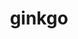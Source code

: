 ---
title: "ginkgo"
layout: cache
categories: [package, develop-2023-12-10]
meta: {"versions": ["1.7.0"], "compilers": ["cce@=15.0.1", "gcc@=10.3.0", "gcc@=11.4.0", "gcc@=9.4.0", "oneapi@=2023.2.0"], "oss": ["rhel8", "sle_hpc15", "ubuntu20.04"], "platforms": ["linux"], "targets": ["neoverse_v1", "ppc64le", "x86_64_v3", "x86_64_v4", "zen4"], "stacks": ["e4s", "e4s-cray-rhel", "e4s-cray-sles", "e4s-neoverse_v1", "e4s-oneapi", "e4s-power", "e4s-rocm-external", "root"], "num_specs": 17, "num_specs_by_stack": {"e4s-cray-rhel": 1, "root": 17, "e4s-cray-sles": 1, "e4s-neoverse_v1": 4, "e4s-power": 2, "e4s": 5, "e4s-rocm-external": 2, "e4s-oneapi": 2}}
spec_details: [{"hash": "fsgs6nisjzpeyxkjvhjj5egeqogatvfj", "compiler": "cce@=15.0.1", "versions": ["1.7.0"], "os": "rhel8", "platform": "linux", "target": "zen4", "variants": ["build_system=cmake", "build_type=Release", "~cuda", "~develtools", "~full_optimizations", "generator=make", "~hwloc", "~ipo", "+mpi", "+openmp", "~rocm", "+shared", "~sycl"], "stacks": ["e4s-cray-rhel", "root"], "size": "-", "tarball": "https://binaries.spack.io/releases/develop-2023-12-10/build_cache/linux-rhel8-zen4/cce-15.0.1/ginkgo-1.7.0/linux-rhel8-zen4-cce-15.0.1-ginkgo-1.7.0-fsgs6nisjzpeyxkjvhjj5egeqogatvfj.spack"}, {"hash": "ebv53x2lblr5acis43xggluzb7vmq27c", "compiler": "gcc@=10.3.0", "versions": ["1.7.0"], "os": "sle_hpc15", "platform": "linux", "target": "x86_64_v4", "variants": ["build_system=cmake", "build_type=Release", "~cuda", "~develtools", "~full_optimizations", "generator=make", "~hwloc", "~ipo", "+mpi", "+openmp", "~rocm", "+shared", "~sycl"], "stacks": ["root", "e4s-cray-sles"], "size": "-", "tarball": "https://binaries.spack.io/releases/develop-2023-12-10/build_cache/linux-sle_hpc15-x86_64_v4/gcc-10.3.0/ginkgo-1.7.0/linux-sle_hpc15-x86_64_v4-gcc-10.3.0-ginkgo-1.7.0-ebv53x2lblr5acis43xggluzb7vmq27c.spack"}, {"hash": "u2tp2xef4vizmye5zmmncledalaog2ov", "compiler": "gcc@=11.4.0", "versions": ["1.7.0"], "os": "ubuntu20.04", "platform": "linux", "target": "neoverse_v1", "variants": ["build_system=cmake", "build_type=Release", "+cuda", "cuda_arch=75", "~develtools", "~full_optimizations", "generator=make", "~hwloc", "~ipo", "+mpi", "+openmp", "~rocm", "+shared", "~sycl"], "stacks": ["e4s-neoverse_v1", "root"], "size": "-", "tarball": "https://binaries.spack.io/releases/develop-2023-12-10/build_cache/linux-ubuntu20.04-neoverse_v1/gcc-11.4.0/ginkgo-1.7.0/linux-ubuntu20.04-neoverse_v1-gcc-11.4.0-ginkgo-1.7.0-u2tp2xef4vizmye5zmmncledalaog2ov.spack"}, {"hash": "egybyftieqnya27l5kuqpylgzlknitlv", "compiler": "gcc@=11.4.0", "versions": ["1.7.0"], "os": "ubuntu20.04", "platform": "linux", "target": "neoverse_v1", "variants": ["build_system=cmake", "build_type=Release", "~cuda", "~develtools", "~full_optimizations", "generator=make", "~hwloc", "~ipo", "+mpi", "+openmp", "~rocm", "+shared", "~sycl"], "stacks": ["e4s-neoverse_v1", "root"], "size": "-", "tarball": "https://binaries.spack.io/releases/develop-2023-12-10/build_cache/linux-ubuntu20.04-neoverse_v1/gcc-11.4.0/ginkgo-1.7.0/linux-ubuntu20.04-neoverse_v1-gcc-11.4.0-ginkgo-1.7.0-egybyftieqnya27l5kuqpylgzlknitlv.spack"}, {"hash": "o4mz5dpgjngommlgwbifwm3wpoq4q5s5", "compiler": "gcc@=11.4.0", "versions": ["1.7.0"], "os": "ubuntu20.04", "platform": "linux", "target": "neoverse_v1", "variants": ["build_system=cmake", "build_type=Release", "+cuda", "cuda_arch=90", "~develtools", "~full_optimizations", "generator=make", "~hwloc", "~ipo", "+mpi", "+openmp", "~rocm", "+shared", "~sycl"], "stacks": ["e4s-neoverse_v1", "root"], "size": "-", "tarball": "https://binaries.spack.io/releases/develop-2023-12-10/build_cache/linux-ubuntu20.04-neoverse_v1/gcc-11.4.0/ginkgo-1.7.0/linux-ubuntu20.04-neoverse_v1-gcc-11.4.0-ginkgo-1.7.0-o4mz5dpgjngommlgwbifwm3wpoq4q5s5.spack"}, {"hash": "td2oun4maa2vvysjalhnofla5isfqzi3", "compiler": "gcc@=11.4.0", "versions": ["1.7.0"], "os": "ubuntu20.04", "platform": "linux", "target": "neoverse_v1", "variants": ["build_system=cmake", "build_type=Release", "+cuda", "cuda_arch=80", "~develtools", "~full_optimizations", "generator=make", "~hwloc", "~ipo", "+mpi", "+openmp", "~rocm", "+shared", "~sycl"], "stacks": ["e4s-neoverse_v1", "root"], "size": "-", "tarball": "https://binaries.spack.io/releases/develop-2023-12-10/build_cache/linux-ubuntu20.04-neoverse_v1/gcc-11.4.0/ginkgo-1.7.0/linux-ubuntu20.04-neoverse_v1-gcc-11.4.0-ginkgo-1.7.0-td2oun4maa2vvysjalhnofla5isfqzi3.spack"}, {"hash": "fo27dmqt4j62f3cc5vppozosx2n3od2v", "compiler": "gcc@=9.4.0", "versions": ["1.7.0"], "os": "ubuntu20.04", "platform": "linux", "target": "ppc64le", "variants": ["build_system=cmake", "build_type=Release", "+cuda", "cuda_arch=70", "~develtools", "~full_optimizations", "generator=make", "~hwloc", "~ipo", "+mpi", "+openmp", "~rocm", "+shared", "~sycl"], "stacks": ["root", "e4s-power"], "size": "-", "tarball": "https://binaries.spack.io/releases/develop-2023-12-10/build_cache/linux-ubuntu20.04-ppc64le/gcc-9.4.0/ginkgo-1.7.0/linux-ubuntu20.04-ppc64le-gcc-9.4.0-ginkgo-1.7.0-fo27dmqt4j62f3cc5vppozosx2n3od2v.spack"}, {"hash": "m3viyf4eqlbt7crkzssurcsjklxpmkqa", "compiler": "gcc@=9.4.0", "versions": ["1.7.0"], "os": "ubuntu20.04", "platform": "linux", "target": "ppc64le", "variants": ["build_system=cmake", "build_type=Release", "~cuda", "~develtools", "~full_optimizations", "generator=make", "~hwloc", "~ipo", "+mpi", "+openmp", "~rocm", "+shared", "~sycl"], "stacks": ["root", "e4s-power"], "size": "-", "tarball": "https://binaries.spack.io/releases/develop-2023-12-10/build_cache/linux-ubuntu20.04-ppc64le/gcc-9.4.0/ginkgo-1.7.0/linux-ubuntu20.04-ppc64le-gcc-9.4.0-ginkgo-1.7.0-m3viyf4eqlbt7crkzssurcsjklxpmkqa.spack"}, {"hash": "p7j2gb3oigu4uul7aqe4dvm37gn57xg6", "compiler": "gcc@=11.4.0", "versions": ["1.7.0"], "os": "ubuntu20.04", "platform": "linux", "target": "x86_64_v3", "variants": ["build_system=cmake", "build_type=Release", "~cuda", "~develtools", "~full_optimizations", "generator=make", "~hwloc", "~ipo", "+mpi", "+openmp", "~rocm", "+shared", "~sycl"], "stacks": ["root", "e4s"], "size": "-", "tarball": "https://binaries.spack.io/releases/develop-2023-12-10/build_cache/linux-ubuntu20.04-x86_64_v3/gcc-11.4.0/ginkgo-1.7.0/linux-ubuntu20.04-x86_64_v3-gcc-11.4.0-ginkgo-1.7.0-p7j2gb3oigu4uul7aqe4dvm37gn57xg6.spack"}, {"hash": "4ybtvavhquuwzdahav6oeeqdj4aoxnbd", "compiler": "gcc@=11.4.0", "versions": ["1.7.0"], "os": "ubuntu20.04", "platform": "linux", "target": "x86_64_v3", "variants": ["amdgpu_target=gfx90a", "build_system=cmake", "build_type=Release", "~cuda", "~develtools", "~full_optimizations", "generator=make", "~hwloc", "~ipo", "+mpi", "+openmp", "+rocm", "+shared", "~sycl"], "stacks": ["root", "e4s-rocm-external"], "size": "-", "tarball": "https://binaries.spack.io/releases/develop-2023-12-10/build_cache/linux-ubuntu20.04-x86_64_v3/gcc-11.4.0/ginkgo-1.7.0/linux-ubuntu20.04-x86_64_v3-gcc-11.4.0-ginkgo-1.7.0-4ybtvavhquuwzdahav6oeeqdj4aoxnbd.spack"}, {"hash": "iho6zhxcvovrvwi4joaagn4ute4wk5xm", "compiler": "gcc@=11.4.0", "versions": ["1.7.0"], "os": "ubuntu20.04", "platform": "linux", "target": "x86_64_v3", "variants": ["build_system=cmake", "build_type=Release", "+cuda", "cuda_arch=90", "~develtools", "~full_optimizations", "generator=make", "~hwloc", "~ipo", "+mpi", "+openmp", "~rocm", "+shared", "~sycl"], "stacks": ["root", "e4s"], "size": "-", "tarball": "https://binaries.spack.io/releases/develop-2023-12-10/build_cache/linux-ubuntu20.04-x86_64_v3/gcc-11.4.0/ginkgo-1.7.0/linux-ubuntu20.04-x86_64_v3-gcc-11.4.0-ginkgo-1.7.0-iho6zhxcvovrvwi4joaagn4ute4wk5xm.spack"}, {"hash": "2vquhcjonpksg6cwutpjj6ncsvymjifz", "compiler": "gcc@=11.4.0", "versions": ["1.7.0"], "os": "ubuntu20.04", "platform": "linux", "target": "x86_64_v3", "variants": ["amdgpu_target=gfx908", "build_system=cmake", "build_type=Release", "~cuda", "~develtools", "~full_optimizations", "generator=make", "~hwloc", "~ipo", "+mpi", "+openmp", "+rocm", "+shared", "~sycl"], "stacks": ["root", "e4s-rocm-external"], "size": "-", "tarball": "https://binaries.spack.io/releases/develop-2023-12-10/build_cache/linux-ubuntu20.04-x86_64_v3/gcc-11.4.0/ginkgo-1.7.0/linux-ubuntu20.04-x86_64_v3-gcc-11.4.0-ginkgo-1.7.0-2vquhcjonpksg6cwutpjj6ncsvymjifz.spack"}, {"hash": "ys6l2vv65gtktcgkuay5u3dilxzfrj7p", "compiler": "gcc@=11.4.0", "versions": ["1.7.0"], "os": "ubuntu20.04", "platform": "linux", "target": "x86_64_v3", "variants": ["amdgpu_target=gfx908", "build_system=cmake", "build_type=Release", "~cuda", "~develtools", "~full_optimizations", "generator=make", "~hwloc", "~ipo", "+mpi", "+openmp", "+rocm", "+shared", "~sycl"], "stacks": ["root", "e4s"], "size": "-", "tarball": "https://binaries.spack.io/releases/develop-2023-12-10/build_cache/linux-ubuntu20.04-x86_64_v3/gcc-11.4.0/ginkgo-1.7.0/linux-ubuntu20.04-x86_64_v3-gcc-11.4.0-ginkgo-1.7.0-ys6l2vv65gtktcgkuay5u3dilxzfrj7p.spack"}, {"hash": "ddmy3lph4l4da3x6hyp57xpeszdb7ltr", "compiler": "gcc@=11.4.0", "versions": ["1.7.0"], "os": "ubuntu20.04", "platform": "linux", "target": "x86_64_v3", "variants": ["build_system=cmake", "build_type=Release", "+cuda", "cuda_arch=80", "~develtools", "~full_optimizations", "generator=make", "~hwloc", "~ipo", "+mpi", "+openmp", "~rocm", "+shared", "~sycl"], "stacks": ["root", "e4s"], "size": "-", "tarball": "https://binaries.spack.io/releases/develop-2023-12-10/build_cache/linux-ubuntu20.04-x86_64_v3/gcc-11.4.0/ginkgo-1.7.0/linux-ubuntu20.04-x86_64_v3-gcc-11.4.0-ginkgo-1.7.0-ddmy3lph4l4da3x6hyp57xpeszdb7ltr.spack"}, {"hash": "m7jl544c2cl7v6r3cmo4ht3r7zlgdc24", "compiler": "gcc@=11.4.0", "versions": ["1.7.0"], "os": "ubuntu20.04", "platform": "linux", "target": "x86_64_v3", "variants": ["amdgpu_target=gfx90a", "build_system=cmake", "build_type=Release", "~cuda", "~develtools", "~full_optimizations", "generator=make", "~hwloc", "~ipo", "+mpi", "+openmp", "+rocm", "+shared", "~sycl"], "stacks": ["root", "e4s"], "size": "-", "tarball": "https://binaries.spack.io/releases/develop-2023-12-10/build_cache/linux-ubuntu20.04-x86_64_v3/gcc-11.4.0/ginkgo-1.7.0/linux-ubuntu20.04-x86_64_v3-gcc-11.4.0-ginkgo-1.7.0-m7jl544c2cl7v6r3cmo4ht3r7zlgdc24.spack"}, {"hash": "jgcelqtuxyh5rxnvguervfkxnu4ihspo", "compiler": "oneapi@=2023.2.0", "versions": ["1.7.0"], "os": "ubuntu20.04", "platform": "linux", "target": "x86_64_v3", "variants": ["build_system=cmake", "build_type=Release", "~cuda", "~develtools", "~full_optimizations", "generator=make", "~hwloc", "~ipo", "+mpi", "+openmp", "~rocm", "+shared", "+sycl"], "stacks": ["root", "e4s-oneapi"], "size": "-", "tarball": "https://binaries.spack.io/releases/develop-2023-12-10/build_cache/linux-ubuntu20.04-x86_64_v3/oneapi-2023.2.0/ginkgo-1.7.0/linux-ubuntu20.04-x86_64_v3-oneapi-2023.2.0-ginkgo-1.7.0-jgcelqtuxyh5rxnvguervfkxnu4ihspo.spack"}, {"hash": "d2s6rileqefdh7nw7tu7zp757tzj4ujr", "compiler": "oneapi@=2023.2.0", "versions": ["1.7.0"], "os": "ubuntu20.04", "platform": "linux", "target": "x86_64_v3", "variants": ["build_system=cmake", "build_type=Release", "~cuda", "~develtools", "~full_optimizations", "generator=make", "~hwloc", "~ipo", "+mpi", "+openmp", "~rocm", "+shared", "~sycl"], "stacks": ["root", "e4s-oneapi"], "size": "-", "tarball": "https://binaries.spack.io/releases/develop-2023-12-10/build_cache/linux-ubuntu20.04-x86_64_v3/oneapi-2023.2.0/ginkgo-1.7.0/linux-ubuntu20.04-x86_64_v3-oneapi-2023.2.0-ginkgo-1.7.0-d2s6rileqefdh7nw7tu7zp757tzj4ujr.spack"}]
---